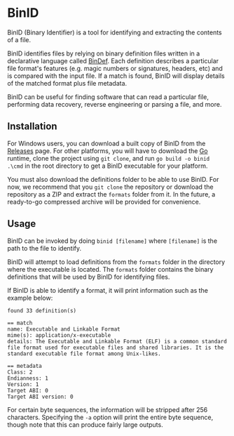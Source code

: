 # BinID

BinID (Binary Identifier) is a tool for identifying and extracting the contents of a file.

BinID identifies files by relying on binary definition files written in a declarative language called [BinDef](./docs/bindef.adoc). Each definition describes a particular file format's features (e.g. magic numbers or signatures, headers, etc) and is compared with the input file. If a match is found, BinID will display details of the matched format plus file metadata.

BinID can be useful for finding software that can read a particular file, performing data recovery, reverse engineering or parsing a file, and more.

## Installation

For Windows users, you can download a built copy of BinID from the [Releases](https://github.com/aescarias/binid/releases) page. For other platforms, you will have to download the [Go](https://go.dev/) runtime, clone the project using `git clone`, and run `go build -o binid .\cmd` in the root directory to get a BinID executable for your platform.

You must also download the definitions folder to be able to use BinID. For now, we recommend that you `git clone` the repository or download the repository as a ZIP and extract the `formats` folder from it. In the future, a ready-to-go compressed archive will be provided for convenience.

## Usage

BinID can be invoked by doing `binid [filename]` where `[filename]` is the path to the file to identify.

BinID will attempt to load definitions from the `formats` folder in the directory where the executable is located. The `formats` folder contains the binary definitions that will be used by BinID for identifying files.

If BinID is able to identify a format, it will print information such as the example below:

```plaintext
found 33 definition(s)

== match
name: Executable and Linkable Format
mime(s): application/x-executable
details: The Executable and Linkable Format (ELF) is a common standard file format used for executable files and shared libraries. It is the standard executable file format among Unix-likes.

== metadata
Class: 2
Endianness: 1
Version: 1
Target ABI: 0
Target ABI version: 0
```

For certain byte sequences, the information will be stripped after 256 characters. Specifying the `-a` option will print the entire byte sequence, though note that this can produce fairly large outputs.
